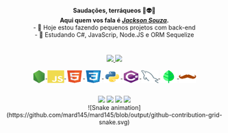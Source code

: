 <div align="center">
  <strong>Saudações, terráqueos 🚀👽🖖</strong>
</div>

<div align="center">
  <strong>Aqui quem vos fala é <a href="https://www.linkedin.com/in/jackson-souza-ads/"><i>Jackson Souza</i></a>.</strong>
</div>

<div align="center">
- 🔭 Hoje estou fazendo pequenos projetos com back-end<br>
- 🌱 Estudando C#, JavaScrip, Node.JS e ORM Sequelize<br>
</div>

#

<div align="center">
  <a href="https://github.com/JackSSads">
  <img height="150em" src="https://github-readme-stats.vercel.app/api?username=JackSSads&show_icons=true&theme=dark&include_all_commits=true&count_private=true"/>
  <img height="150em" src="https://github-readme-stats.vercel.app/api/top-langs/?username=JackSSads&layout=compact&langs_count=7&theme=dark"/>
</div>
 
<div align="center" style="display: inline_block"><br>
  <img align="center" alt="Jack-Node.Js" height="30" width="30" src="https://github.com/JackSSads/JackSSads/blob/main/.github/workflows/node-js.png">
  <img align="center" alt="Jack-Js" height="30" width="40" src="https://raw.githubusercontent.com/devicons/devicon/master/icons/javascript/javascript-plain.svg">
  <img align="center" alt="Jack-HTML" height="30" width="40" src="https://raw.githubusercontent.com/devicons/devicon/master/icons/html5/html5-original.svg">
  <img align="center" alt="Jack-CSS" height="30" width="40" src="https://raw.githubusercontent.com/devicons/devicon/master/icons/css3/css3-original.svg">
  <img align="center" alt="Jack-Python" height="30" width="40" src="https://raw.githubusercontent.com/devicons/devicon/master/icons/python/python-original.svg">
  <img align="center" alt="Jack-Csharp" height="30" width="40" src="https://raw.githubusercontent.com/devicons/devicon/master/icons/csharp/csharp-original.svg">
  <img align="center" alt="Jack-Handlebars" height="30" width="40" src="https://github.com/JackSSads/JackSSads/blob/main/.github/workflows/mysql.png">
  <img align="center" alt="Jack-Handlebars" height="30" width="40" src="https://github.com/JackSSads/JackSSads/blob/main/.github/workflows/mongodb.png">
  <img align="center" alt="Jack-Handlebars" height="30" width="40" src="https://github.com/JackSSads/JackSSads/blob/main/.github/workflows/handlebars.png">
</div>
  
  ##
  
<div align="center">
  <a href="https://instagram.com/jackssads/" target="_blank"><img src="https://img.shields.io/badge/-Instagram-%23E4405F?style=for-the-badge&logo=instagram&logoColor=white" target="_blank"></a>
 <a href="https://discord.com/" target="_blank"><img src="https://img.shields.io/badge/Discord-7289DA?style=for-the-badge&logo=discord&logoColor=white" target="_blank"></a>
  <a href="https://www.linkedin.com/in/jackson-souza-ads/" target="_blank"><img src="https://img.shields.io/badge/-LinkedIn-%230077B5?style=for-the-badge&logo=linkedin&logoColor=white" target="_blank"></a>
  <a href = "mailto:contatoJacksonSouza@hotmail.com"><img src="https://img.shields.io/badge/-Email-%23333?style=for-the-badge&logo=gmail&logoColor=white" target="_blank"></a>
</div>
  
<div align="center">
  ![Snake animation](https://github.com/mard145/mard145/blob/output/github-contribution-grid-snake.svg)
</div>
